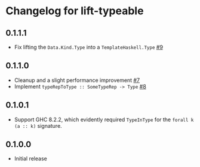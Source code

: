 # Changelog for lift-typeable

## 0.1.1.1

- Fix lifting the `Data.Kind.Type` into a `TemplateHaskell.Type` [#9](https://github.com/parsonsmatt/lift-type/pull/9)

## 0.1.1.0

- Cleanup and a slight performance improvement [#7](https://github.com/parsonsmatt/lift-type/pull/7)
- Implement `typeRepToType :: SomeTypeRep -> Type` [#8](https://github.com/parsonsmatt/lift-type/pull/8)

## 0.1.0.1

- Support GHC 8.2.2, which evidently required `TypeInType` for the `forall k (a :: k)` signature.

## 0.1.0.0

- Initial release
